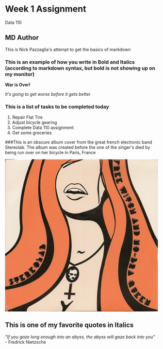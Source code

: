 # Week 1 Assignment
Data 110

## MD Author

This is Nick Pazzaglia's attempt to get the basics of markdown

### This is an example of how you write in Bold and Italics (according to markdown syntax, but bold is not showing up on my monitor)

__War is Over!__

*It's going to get worse before it gets better*

### This is a list of tasks to be completed today

1. Repair Flat Tire
2. Adjust bicycle gearing
3. Complete Data 110 assignment
4. Get some groceries

###This is an obscure album cover from the great french electronic band Stereolab. The album was created before the one of the singer's died by being run over on her bicycle in Paris, France

![Album cover art](stereolab_cover.jpg)

## This is one of my favorite quotes in Italics

*"If you gaze long enough into an abyss, the abyss will gaze back into you"* - Fredrick Nietzsche

